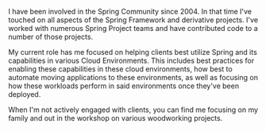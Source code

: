 I have been involved in the Spring Community since 2004. In that time I've touched on all aspects of the Spring Framework and derivative projects. I've worked with numerous Spring Project teams and have contributed code to a number of those projects.

My current role has me focused on helping clients best utilize Spring and its capabilities in various Cloud Environments. This includes best practices for enabling these capabilities in these cloud environments, how best to automate moving applications to these environments, as well as focusing on how these workloads perform in said environments once they've been deployed.

When I'm not actively engaged with clients, you can find me focusing on my family and out in the workshop on various woodworking projects.